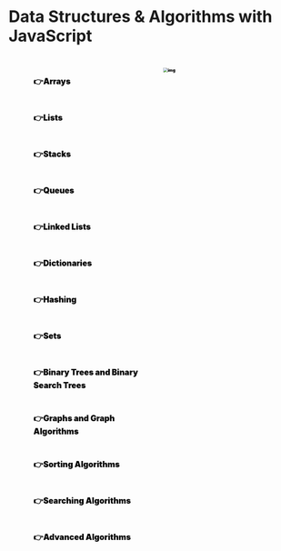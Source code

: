 # Data Structures & Algorithms with JavaScript



<style>
  a {
    display: block;
    margin: 20px;
    text-decoration: none;
    color: black;
    font-weight: 900;
  }
</style>
<div style="display: flex;">
  <div style="width: 50%;">
    <ul style="display: flex; flex-direction: column;">
      <a style="display: block;
                margin: 20px;
                text-decoration: none;
                color: black;
                font-weight: 900;
                " href="https://ssj24.github.io/TIL2022/JavaScript/DSA/Arrays" >
        👉Arrays
      </a>
      <a style="display: block;
                margin: 20px;
                text-decoration: none;
                color: black;
                font-weight: 900;
                "  href="https://ssj24.github.io/TIL2022/JavaScript/DSA/Lists" >
        👉Lists
      </a>
      <a style="display: block;
                margin: 20px;
                text-decoration: none;
                color: black;
                font-weight: 900;
                "  href="https://ssj24.github.io/TIL2022/JavaScript/DSA/Stacks" >
        👉Stacks
      </a>
      <a style="display: block;
                margin: 20px;
                text-decoration: none;
                color: black;
                font-weight: 900;
                "  href="https://ssj24.github.io/TIL2022/JavaScript/DSA/Queues" >
        👉Queues
      </a>
      <a style="display: block;
                margin: 20px;
                text-decoration: none;
                color: black;
                font-weight: 900;
                "  href="https://ssj24.github.io/TIL2022/JavaScript/DSA/LinkedLists" >
        👉Linked Lists
      </a>
      <a style="display: block;
                margin: 20px;
                text-decoration: none;
                color: black;
                font-weight: 900;
                "  href="https://ssj24.github.io/TIL2022/JavaScript/DSA/Dictionaries" >
        👉Dictionaries
      </a>
      <a style="display: block;
                margin: 20px;
                text-decoration: none;
                color: black;
                font-weight: 900;
                "  href="https://ssj24.github.io/TIL2022/JavaScript/DSA/Hasing" >
        👉Hashing
      </a>
      <a style="display: block;
                margin: 20px;
                text-decoration: none;
                color: black;
                font-weight: 900;
                "  href="https://ssj24.github.io/TIL2022/JavaScript/DSA/Sets">
        👉Sets
      </a>
      <a style="display: block;
                margin: 20px;
                text-decoration: none;
                color: black;
                font-weight: 900;
                "  href="https://ssj24.github.io/TIL2022/JavaScript/DSA/BST" >
        👉Binary Trees and Binary Search Trees
      </a>
      <a style="display: block;
                margin: 20px;
                text-decoration: none;
                color: black;
                font-weight: 900;
                "  href="https://ssj24.github.io/TIL2022/JavaScript/DSA/Graphs" >
        👉Graphs and Graph Algorithms
      </a>
      <a style="display: block;
                margin: 20px;
                text-decoration: none;
                color: black;
                font-weight: 900;
                "  href="https://ssj24.github.io/TIL2022/JavaScript/DSA/Sorting" >
        👉Sorting Algorithms
      </a>
      <a style="display: block;
                margin: 20px;
                text-decoration: none;
                color: black;
                font-weight: 900;
                "  href="https://ssj24.github.io/TIL2022/JavaScript/DSA/Searching" >
        👉Searching Algorithms
      </a>
      <a style="display: block;
                margin: 20px;
                text-decoration: none;
                color: black;
                font-weight: 900;
                "  href="https://ssj24.github.io/TIL2022/JavaScript/DSA/Advanced" >
        👉Advanced Algorithms
      </a>
    </ul>
  </div>
  <div style="width: 50%;">
    <a href="https://www.amazon.com/Data-Structures-Algorithms-JavaScript-approaches/dp/1449364934" target="_blank">
    	<img src="https://images-na.ssl-images-amazon.com/images/I/51P63otMXTL._SX379_BO1,204,203,200_.jpg" alt="img" style="zoom:50%;" />  
    </a>
  </div>
</div>

